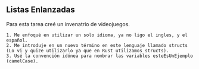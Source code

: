 
## Listas Enlanzadas

Para esta tarea creé un invenatrio de videojuegos.

    1. Me enfoqué en utilizar un solo idioma, ya no ligo el ingles, y el español.
    2. Me introduje en un nuevo término en este lenguaje llamado structs (Lo vi y quize utilizarlo ya que en Rust utilizamos structs). 
    3. Usé la convención idónea para nombrar las variables esteEsUnEjemplo (camelCase).

